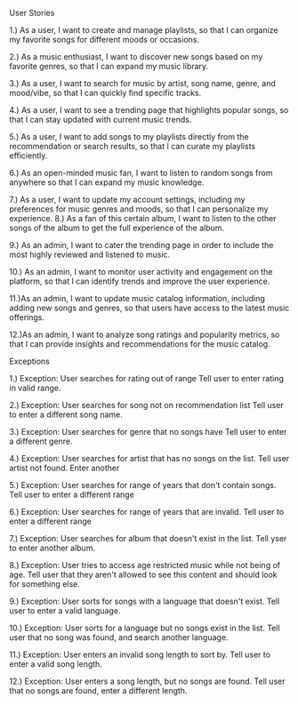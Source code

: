 User Stories

  1.) As a user, I want to create and manage playlists, so that I can organize my favorite songs for different moods or occasions.
  
  2.) As a music enthusiast, I want to discover new songs based on my favorite genres, so that I can expand my music library.

  3.) As a user, I want to search for music by artist, song name, genre, and mood/vibe, so that I can quickly find specific tracks.

  4.) As a user, I want to see a trending page that highlights popular songs, so that I can stay updated with current music trends.

  5.) As a user, I want to add songs to my playlists directly from the recommendation or search results, so that I can curate my playlists efficiently.

  6.) As an open-minded music fan, I want to listen to random songs from anywhere so that I can expand my music knowledge.

  7.) As a user, I want to update my account settings, including my preferences for music genres and moods, so that I can personalize my experience.
  8.) As a fan of this certain album, I want to listen to the other songs of the album to get the full experience of the album.

  9.) As an admin, I want to cater the trending page in order to include the most highly reviewed and listened to music.

  10.) As an admin, I want to monitor user activity and engagement on the platform, so that I can identify trends and improve the user experience.
 
  11.)As an admin, I want to update music catalog information, including adding new songs and genres, so that users have access to the latest music offerings.

  12.)As an admin, I want to analyze song ratings and popularity metrics, so that I can provide insights and recommendations for the music catalog.

Exceptions

  1.) Exception: User searches for rating out of range
        Tell user to enter rating in valid range.
  
  2.) Exception: User searches for song not on recommendation list
        Tell user to enter a different song name.
        
  3.) Exception: User searches for genre that no songs have
        Tell user to enter a different genre.

  4.) Exception: User searches for artist that has no songs on the list.
        Tell user artist not found. Enter another

  5.) Exception: User searches for range of years that don't contain songs.
        Tell user to enter a different range

  6.) Exception: User searches for range of years that are invalid.
        Tell user to enter a different range

  7.) Exception: User searches for album that doesn't exist in the list.
        Tell yser to enter another album.

  8.) Exception: User tries to access age restricted music while not being of age.
        Tell user that they aren't allowed to see this content and should look for something else.

  9.) Exception: User sorts for songs with a language that doesn't exist.
        Tell user to enter a valid language.

  10.) Exception: User sorts for a language but no songs exist in the list.
        Tell user that no song was found, and search another language.

  11.) Exception: User enters an invalid song length to sort by.
        Tell user to enter a valid song length.

  12.) Exception: User enters a song length, but no songs are found.
        Tell user that no songs are found, enter a different length.


